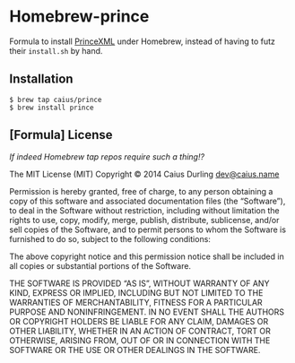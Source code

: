 # Homebrew-prince

Formula to install [PrinceXML](http://www.princexml.com/) under Homebrew, instead of having to futz their `install.sh` by hand.

## Installation

    $ brew tap caius/prince
    $ brew install prince

## [Formula] License

*If indeed Homebrew tap repos require such a thing!?*

The MIT License (MIT)
Copyright © 2014 Caius Durling <dev@caius.name>

Permission is hereby granted, free of charge, to any person obtaining a copy
of this software and associated documentation files (the “Software”), to deal
in the Software without restriction, including without limitation the rights
to use, copy, modify, merge, publish, distribute, sublicense, and/or sell
copies of the Software, and to permit persons to whom the Software is
furnished to do so, subject to the following conditions:

The above copyright notice and this permission notice shall be included in
all copies or substantial portions of the Software.

THE SOFTWARE IS PROVIDED “AS IS”, WITHOUT WARRANTY OF ANY KIND, EXPRESS OR
IMPLIED, INCLUDING BUT NOT LIMITED TO THE WARRANTIES OF MERCHANTABILITY,
FITNESS FOR A PARTICULAR PURPOSE AND NONINFRINGEMENT. IN NO EVENT SHALL THE
AUTHORS OR COPYRIGHT HOLDERS BE LIABLE FOR ANY CLAIM, DAMAGES OR OTHER
LIABILITY, WHETHER IN AN ACTION OF CONTRACT, TORT OR OTHERWISE, ARISING FROM,
OUT OF OR IN CONNECTION WITH THE SOFTWARE OR THE USE OR OTHER DEALINGS IN
THE SOFTWARE.
